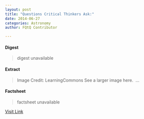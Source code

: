 ```yaml
---
layout: post
title: "Questions Critical Thinkers Ask:"
date: 2014-06-27
categories: Astronomy
author: FQtQ Contributor

---
```



#### Digest
>digest unavailable

#### Extract
>Image Credit: LearningCommons See a larger image here. &nbsp;...

#### Factsheet
>factsheet unavailable

[Visit Link](http://www.fromquarkstoquasars.com/questions-critical-thinkers-ask/)


